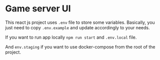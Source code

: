 # Game server UI

This react js project uses `.env` file to store some variables. Basically, you just need to copy `.env.example` and update accordingly to your needs.

If you want to run app locally `npm run start` and `.env.local` file.

And `env.staging` if you want to use docker-compose from the root of the project.
